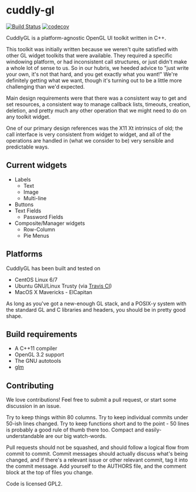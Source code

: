 # cuddly-gl #

[![Build Status](https://travis-ci.org/adminspotter/cuddly-gl.svg?branch=master)](https://travis-ci.org/adminspotter/cuddly-gl) [![codecov](https://codecov.io/gh/adminspotter/cuddly-gl/branch/master/graph/badge.svg)](https://codecov.io/gh/adminspotter/cuddly-gl)

CuddlyGL is a platform-agnostic OpenGL UI toolkit written in C++.

This toolkit was initially written because we weren't quite satisfied
with other GL widget toolkits that were available.  They required a
specific windowing platform, or had inconsistent call structures, or
just didn't make a whole lot of sense to us.  So in our hubris, we
heeded advice to "just write your own, it's not that hard, and you get
exactly what you want!"  We're definitely getting what we want, though
it's turning out to be a little more challenging than we'd expected.

Main design requirements were that there was a consistent way to get
and set resources, a consistent way to manage callback lists,
timeouts, creation, deletion, and pretty much any other operation that
we might need to do on any toolkit widget.

One of our primary design references was the X11 Xt intrinsics of old;
the call interface is very consistent from widget to widget, and all
of the operations are handled in (what we consider to be) very
sensible and predictable ways.

## Current widgets ##

* Labels
  * Text
  * Image
  * Multi-line
* Buttons
* Text Fields
  * Password Fields
* Composite/Manager widgets
  * Row-Column
  * Pie Menus

## Platforms ##

CuddlyGL has been built and tested on

* CentOS Linux 6/7
* Ubuntu GNU/Linux Trusty (via [Travis CI](https://travis-ci.org))
* MacOS X Mavericks - ElCapitan

As long as you've got a new-enough GL stack, and a POSIX-y system with
the standard GL and C libraries and headers, you should be in pretty
good shape.

## Build requirements ##

* A C++11 compiler
* OpenGL 3.2 support
* The GNU autotools
* [glm](http://glm.g-truc.net/)

## Contributing ##

We love contributions!  Feel free to submit a pull request, or start
some discussion in an issue.

Try to keep things within 80 columns.  Try to keep individual commits
under 50-ish lines changed.  Try to keep functions short and to the
point - 50 lines is probably a good rule of thumb there too.  Compact
and easily-understandable are our big watch-words.

Pull requests should not be squashed, and should follow a logical flow
from commit to commit.  Commit messages should actually discuss what's
being changed, and if there's a relevant issue or other relevant
commit, tag it into the commit message.  Add yourself to the AUTHORS
file, and the comment block at the top of files you change.

Code is licensed GPL2.
